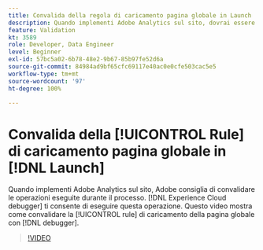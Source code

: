 ```yaml
---
title: Convalida della regola di caricamento pagina globale in Launch
description: Quando implementi Adobe Analytics sul sito, dovrai essere in grado di convalidare le operazioni eseguite durante il processo. Experience Cloud Debugger pronto ad aiutare. Questo video mostra come convalidare la regola di caricamento pagina globale con il debugger.
feature: Validation
kt: 3589
role: Developer, Data Engineer
level: Beginner
exl-id: 57bc5a02-6b78-48e2-9b67-85b97fe52d6a
source-git-commit: 84984ad9bf65cfc69117e40ac0e0cfe503cac5e5
workflow-type: tm+mt
source-wordcount: '97'
ht-degree: 100%

---
```


# Convalida della [!UICONTROL Rule] di caricamento pagina globale in [!DNL Launch]

Quando implementi Adobe Analytics sul sito, Adobe consiglia di convalidare le operazioni eseguite durante il processo. [!DNL Experience Cloud debugger] ti consente di eseguire questa operazione. Questo video mostra come convalidare la [!UICONTROL rule] di caricamento della pagina globale con [!DNL debugger].

>[!VIDEO](https://video.tv.adobe.com/v/28776/?quality=12&learn=on)
